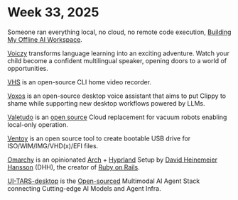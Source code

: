 # Week 33, 2025

Someone ran everything local, no cloud, no remote code execution, [Building My Offline AI Workspace](https://instavm.io/blog/building-my-offline-ai-workspace).

[Voiczy](https://www.voiczy.com) transforms language learning into an exciting adventure. Watch your child become a confident multilingual speaker, opening doors to a world of opportunities.

[VHS](https://github.com/charmbracelet/vhs) is an open-source CLI home video recorder.

[Voxos](https://gitlab.com/literally-useful/voxos) is an open-source desktop voice assistant that aims to put Clippy to shame while supporting new desktop workflows powered by LLMs.

[Valetudo](https://valetudo.cloud) is an [open source](https://github.com/Hypfer/Valetudo) Cloud replacement for vacuum robots enabling local-only operation.

[Ventoy](https://www.ventoy.net/) is an open source tool to create bootable USB drive for ISO/WIM/IMG/VHD(x)/EFI files. 

[Omarchy](https://omarchy.org) is an opinionated [Arch](https://en.wikipedia.org/wiki/Arch_Linux) + [Hyprland](https://hypr.land) Setup by [David Heinemeier Hansson](https://en.wikipedia.org/wiki/David_Heinemeier_Hansson) (DHH), the creator of [Ruby on Rails](https://en.wikipedia.org/wiki/Ruby_on_Rails).

[UI-TARS-desktop](https://agent-tars.com) is the [Open-sourced](https://github.com/bytedance/UI-TARS-desktop) Multimodal AI Agent Stack connecting Cutting-edge AI Models and Agent Infra.